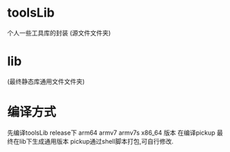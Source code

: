 # toolsLib
个人一些工具库的封装
(源文件文件夹)


# lib 
(最终静态库通用文件文件夹)

# 编译方式
先编译toolsLib release下 arm64 armv7 armv7s x86_64 版本
在编译pickup 最终在lib下生成通用版本
pickup通过shell脚本打包,可自行修改.
